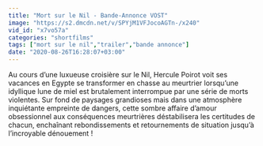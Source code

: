 ```yaml
---
title: "Mort sur le Nil - Bande-Annonce VOST"
image: "https://s2.dmcdn.net/v/SPYjM1VFJocoAGTn-/x240"
vid_id: "x7vo57a"
categories: "shortfilms"
tags: ["mort sur le nil","trailer","bande annonce"]
date: "2020-08-26T16:28:07+03:00"
---
```

Au cours d’une luxueuse croisière sur le Nil, Hercule Poirot voit ses vacances en Egypte se transformer en chasse au meurtrier lorsqu’une idyllique lune de miel est brutalement interrompue par une série de morts violentes. Sur fond de paysages grandioses mais dans une atmosphère inquiétante empreinte de dangers, cette sombre affaire d’amour obsessionnel aux conséquences meurtrières déstabilisera les certitudes de chacun, enchaînant rebondissements et retournements de situation jusqu’à l’incroyable dénouement !
